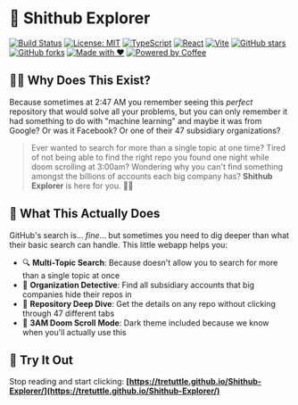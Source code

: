 # 🤡 Shithub Explorer

[![Build Status](https://github.com/tretuttle/Shithub-Explorer/workflows/deploy/badge.svg)](https://github.com/tretuttle/Shithub-Explorer/actions)
[![License: MIT](https://img.shields.io/badge/License-MIT-yellow.svg)](https://opensource.org/licenses/MIT)
[![TypeScript](https://img.shields.io/badge/TypeScript-007ACC?style=flat&logo=typescript&logoColor=white)](https://www.typescriptlang.org/)
[![React](https://img.shields.io/badge/React-20232A?style=flat&logo=react&logoColor=61DAFB)](https://reactjs.org/)
[![Vite](https://img.shields.io/badge/Vite-646CFF?style=flat&logo=vite&logoColor=white)](https://vitejs.dev/)
[![GitHub stars](https://img.shields.io/github/stars/tretuttle/Shithub-Explorer?style=social)](https://github.com/tretuttle/Shithub-Explorer/stargazers)
[![GitHub forks](https://img.shields.io/github/forks/tretuttle/Shithub-Explorer?style=social)](https://github.com/tretuttle/Shithub-Explorer/network)
[![Made with ❤️](https://img.shields.io/badge/Made%20with-❤️-red.svg)](https://github.com/tretuttle/Shithub-Explorer)
[![Powered by Coffee](https://img.shields.io/badge/Powered%20by-Coffee-brown.svg)](https://buymeacoffee.com)

## 🤷‍♂️ Why Does This Exist?

Because sometimes at 2:47 AM you remember seeing this *perfect* repository that would solve all your problems, but you can only remember it had something to do with "machine learning" and maybe it was from Google? Or was it Facebook? Or one of their 47 subsidiary organizations?

> Ever wanted to search for more than a single topic at one time? Tired of not being able to find the right repo you found one night while doom scrolling at 3:00am? Wondering why you can't find something amongst the billions of accounts each big company has? **Shithub Explorer** is here for you. 🕵️‍♂️

## 🎯 What This Actually Does

GitHub's search is... *fine*... but sometimes you need to dig deeper than what their basic search can handle. This little webapp helps you:

- 🔍 **Multi-Topic Search**: Because doesn't allow you to search for more than a single topic at once
- 🏢 **Organization Detective**: Find all subsidiary accounts that big companies hide their repos in
- 🧭 **Repository Deep Dive**: Get the details on any repo without clicking through 47 different tabs
- 🌙 **3AM Doom Scroll Mode**: Dark theme included because we know when you'll actually use this

## 🚀 Try It Out

Stop reading and start clicking: **[https://tretuttle.github.io/Shithub-Explorer/](https://tretuttle.github.io/Shithub-Explorer/)**



